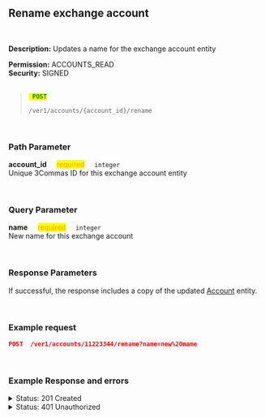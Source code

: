 ## Rename exchange account<br>
<br>

**Description:** Updates a name for the exchange account entity<br>

**Permission:** ACCOUNTS_READ<br>
**Security:** SIGNED<br>
<br>

<blockquote>

<code><mark style="color:green"><strong> POST </strong></mark></code>

<code>/ver1/accounts/{account_id}/rename</code>

</blockquote>

<br>


### Path Parameter<br>
<p>
   <strong>account_id</strong>&nbsp;&nbsp;&nbsp;&nbsp;&nbsp;<mark style="color:orange">required</mark>&nbsp;&nbsp;&nbsp;&nbsp;&nbsp;<code>integer</code><br>
   Unique 3Commas ID for this exchange account entity
</p>
<br>

### Query Parameter<br>
<p>
   <strong>name</strong>&nbsp;&nbsp;&nbsp;&nbsp;&nbsp;<mark style="color:orange">required</mark>&nbsp;&nbsp;&nbsp;&nbsp;&nbsp;<code>integer</code><br>
   New name for this exchange account
</p>
<br>


### Response Parameters<br>

If successful, the response includes a copy of the updated [Account](./README.md) entity.

<br>


### Example request<br>

```json
POST  /ver1/accounts/11223344/rename?name=new%20name
```
<br>


### Example Response and errors<br>

<details>
<summary>Status: 201 Created</summary><br>

```json
{
    "id": 11223344,
    "auto_balance_period": 12,
    "auto_balance_portfolio_id": null,
    "auto_balance_currency_change_limit": null,
    "autobalance_enabled": false,
    "hedge_mode_available": false,
    "hedge_mode_enabled": false,
    "is_locked": false,
    "smart_trading_supported": true,
    "smart_selling_supported": true,
    "available_for_trading": {},
    "stats_supported": true,
    "trading_supported": true,
    "market_buy_supported": true,
    "market_sell_supported": true,
    "conditional_buy_supported": true,
    "bots_allowed": true,
    "bots_ttp_allowed": true,
    "bots_tsl_allowed": true,
    "gordon_bots_available": true,
    "multi_bots_allowed": true,
    "created_at": "2024-08-29T14:16:10.830Z",
    "updated_at": "2024-09-26T12:28:43.736Z",
    "last_auto_balance": null,
    "fast_convert_available": true,
    "grid_bots_allowed": true,
    "api_key_invalid": false,
    "market_icon": "https://3commas.io/img/exchanges/bybit.png",
    "deposit_enabled": false,
    "include_in_summary": true,
    "supported_market_types": [
        "spot"
    ],
    "primary_display_currency_profit_percentage": {
        "currency": "USD",
        "amount": "-0.16"
    },
    "primary_display_currency_profit": {
        "currency": "USD",
        "amount": "-0.05401174500695803439792756475832698874790454537925"
    },
    "day_profit_primary_display_currency_percentage": {
        "currency": "USD",
        "amount": "1.3663"
    },
    "day_profit_primary_display_currency": {
        "currency": "USD",
        "amount": "0.44407084083148008943838068987130264072722422962415"
    },
    "primary_display_currency_amount": {
        "currency": "USD",
        "amount": "32.94560107758854196560207243524167301125209545462075"
    },
    "total_primary_display_currency_profit": {
        "currency": "USD",
        "amount": -0.05401174500695803
    },
    "available_include_in_summary": true,
    "api_key": "gyTAiGCgRe1hctsA1J",
    "name": "new name",
    "auto_balance_method": null,
    "auto_balance_error": null,
    "customer_id": null,
    "subaccount_name": null,
    "lock_reason": null,
    "btc_amount": "0.000510528457085299728982472704546505326572673945",
    "usd_amount": "32.94560107758854196560207243524167301125209545462075",
    "day_profit_btc": "-0.00000158799824032955015420480378682800676158509741104",
    "day_profit_usd": "0.44407084083148008943838068987130264072722422962415",
    "day_profit_btc_percentage": "-0.31",
    "day_profit_usd_percentage": "1.37",
    "btc_profit": "-0.000033044765435689271017527295453494673427326055",
    "usd_profit": "-0.05401174500695803439792756475832698874790454537925",
    "usd_profit_percentage": "-0.16",
    "btc_profit_percentage": "-6.08",
    "total_btc_profit": "-3.304476543568927e-05",
    "total_usd_profit": "-0.05401174500695803",
    "pretty_display_type": "BybitSpot",
    "exchange_name": "Bybit Spot",
    "market_code": "bybit_spot",
    "api_keys_state": "ok"
}

```
</details>
<details>
<summary>Status: 401 Unauthorized</summary><br>
```json
{
    "error": "signature_invalid",
    "error_description": "Provided signature is invalid"
}
```
<details>
